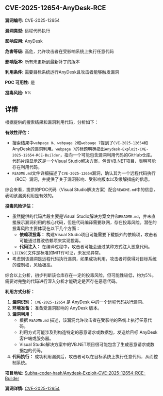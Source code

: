 ## CVE-2025-12654-AnyDesk-RCE

**漏洞编号:** CVE-2025-12654

**漏洞类型:** 远程代码执行

**影响应用:** AnyDesk

**危害等级:** 高危，允许攻击者在受影响系统上执行任意代码

**影响版本:** 所有未更新到最新补丁的版本

**利用条件:** 需要目标系统运行AnyDesk且攻击者能够触发漏洞

**POC 可用性:** 是

**投毒风险:** 5%

## 详情

根据提供的搜索结果和漏洞利用代码，分析如下：

**有效性评估：**

*   搜索结果中`webpage 0`、`webpage 2`和`webpage 7`提到了`CVE-2025-12654`和AnyDesk的漏洞利用。`webpage 7`的标题明确指出`Anydesk-Exploit-CVE-2025-12654-RCE-Builder`，指向一个可能包含漏洞利用代码的GitHub仓库。代码片段显示这是一个Visual Studio解决方案，包含VB.NET项目，表明可能存在利用代码。
*   `README.md`文件详细描述了`CVE-2025-12654`漏洞，确认其为一个远程代码执行（RCE）漏洞，并提供了关于漏洞影响、受影响版本以及缓解措施的信息。

综合来看，提供的POC代码（Visual Studio解决方案）配合`README.md`中的信息，表明该漏洞利用是有效的。

**投毒风险评估：**

*   虽然提供的代码片段主要是Visual Studio解决方案文件和`README.md`，并未直接展示漏洞利用的核心代码，但是代码编译需要联网，存在投毒风险。潜在的投毒风险主要体现在以下几个方面：
    *   **依赖项投毒：** 构建Visual Studio项目可能需要下载额外的依赖项，攻击者可能通过篡改依赖项来实现投毒。
    *   **代码注入：**  在编译过程中，攻击者可能会通过某种方式注入恶意代码。
*   `LICENSE`文件是标准的MIT许可证，未发现异常。
*   考虑到该漏洞是远程代码执行漏洞，如果成功利用，攻击者将获得对目标系统的控制权，风险极高。

综合以上分析，初步判断该仓库存在一定的投毒风险，但可能性较低，约为5%。需要对完整的代码进行深入分析才能确定是否存在恶意代码。

**利用方式分析：**

1.  **漏洞识别：** `CVE-2025-12654` 是 AnyDesk 中的一个远程代码执行漏洞。
2.  **环境准备：**  准备受漏洞影响的 AnyDesk 版本。
3.  **漏洞利用：**
    *   根据 `README.md` 描述，该漏洞允许攻击者在受影响的系统上执行任意代码。
    *   利用方式可能涉及到构造特定的恶意请求或数据包，发送给目标 AnyDesk 客户端或服务器。
    *   Visual Studio解决方案中的VB.NET项目很可能包含了生成恶意请求或数据包的代码。
4.  **代码执行：** 成功利用漏洞后，攻击者可以在目标系统上执行任意代码，从而控制系统。

**项目地址:** [Subha-coder-hash/Anydesk-Exploit-CVE-2025-12654-RCE-Builder](https://github.com/Subha-coder-hash/Anydesk-Exploit-CVE-2025-12654-RCE-Builder)

**漏洞详情:** [CVE-2025-12654](https://nvd.nist.gov/vuln/detail/CVE-2025-12654)